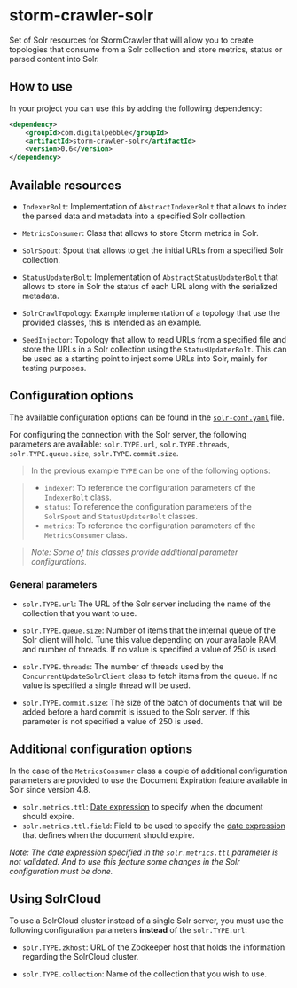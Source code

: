 storm-crawler-solr
==================

Set of Solr resources for StormCrawler that will allow you to create topologies that consume from a Solr collection and store metrics, status or parsed content into Solr.

## How to use

In your project you can use this by adding the following dependency:

```xml
<dependency>
    <groupId>com.digitalpebble</groupId>
    <artifactId>storm-crawler-solr</artifactId>
    <version>0.6</version>
</dependency>
```

## Available resources

* `IndexerBolt`: Implementation of `AbstractIndexerBolt` that allows to index the parsed data and metadata into a specified Solr collection.

* `MetricsConsumer`: Class that allows to store Storm metrics in Solr.

* `SolrSpout`: Spout that allows to get the initial URLs from a specified Solr collection.

* `StatusUpdaterBolt`: Implementation of `AbstractStatusUpdaterBolt` that allows to store in Solr the status of each URL along with the serialized metadata.

* `SolrCrawlTopology`: Example implementation of a topology that use the provided classes, this is intended as an example.

* `SeedInjector`: Topology that allow to read URLs from a specified file and store the URLs in a Solr collection using the `StatusUpdaterBolt`. This can be used as a starting point to inject some URLs into Solr, mainly for testing purposes.

## Configuration options

The available configuration options can be found in the [`solr-conf.yaml`](solr-conf.yaml) file.

For configuring the connection with the Solr server, the following parameters are available: `solr.TYPE.url`, `solr.TYPE.threads`, `solr.TYPE.queue.size`, `solr.TYPE.commit.size`.

> In the previous example `TYPE` can be one of the following options:

> * `indexer`: To reference the configuration parameters of the `IndexerBolt` class.
> * `status`: To reference the configuration parameters of the `SolrSpout` and `StatusUpdaterBolt` classes.
> * `metrics`: To reference the configuration parameters of the `MetricsConsumer` class.

> *Note: Some of this classes provide additional parameter configurations.*

### General parameters

* `solr.TYPE.url`: The URL of the Solr server including the name of the collection that you want to use.

* `solr.TYPE.queue.size`: Number of items that the internal queue of the Solr client will hold. Tune this value depending on your available RAM, and number of threads. If no value is specified a value of 250 is used.

* `solr.TYPE.threads`: The number of threads used by the `ConcurrentUpdateSolrClient` class to fetch items from the queue. If no value is specified a single thread will be used.

* `solr.TYPE.commit.size`: The size of the batch of documents that will be added before a hard commit is issued to the Solr server. If this parameter is not specified a value of 250 is used.

## Additional configuration options

In the case of the `MetricsConsumer` class a couple of additional configuration parameters are provided to use the Document Expiration feature available in Solr since version 4.8.

* `solr.metrics.ttl`: [Date expression](https://cwiki.apache.org/confluence/display/solr/Working+with+Dates) to specify when the document should expire.
* `solr.metrics.ttl.field`: Field to be used to specify the [date expression](https://cwiki.apache.org/confluence/display/solr/Working+with+Dates) that defines when the document should expire.

*Note: The date expression specified in the `solr.metrics.ttl` parameter is not validated. And to use this feature some changes in the Solr configuration must be done.*

## Using SolrCloud

To use a SolrCloud cluster instead of a single Solr server, you must use the following configuration parameters **instead** of the `solr.TYPE.url`:

* `solr.TYPE.zkhost`: URL of the Zookeeper host that holds the information regarding the SolrCloud cluster.

* `solr.TYPE.collection`: Name of the collection that you wish to use.
